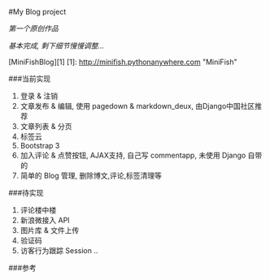 #My Blog project

*第一个原创作品*

*基本完成, 剩下细节慢慢调整...*

[MiniFishBlog][1]
    [1]: http://minifish.pythonanywhere.com	"MiniFish"

###当前实现

1. 登录 & 注销
2. 文章发布 & 编辑, 使用 pagedown & markdown_deux, 由Django中国社区推荐
3. 文章列表 & 分页 
4. 标签云
5. Bootstrap 3 
6. 加入评论 & 点赞按钮, AJAX支持, 自己写 commentapp, 未使用 Django 自带的
7. 简单的 Blog 管理, 删除博文,评论,标签清理等

###待实现

1. 评论楼中楼
2. 新浪微接入 API
3. 图片库 & 文件上传
4. 验证码
5. 访客行为跟踪 Session ..
 
###参考
